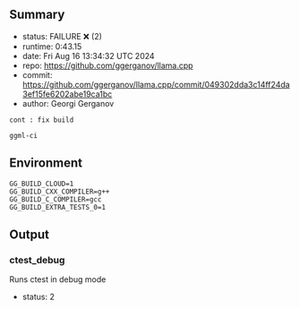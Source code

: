 ## Summary

- status:  FAILURE ❌ (2)
- runtime: 0:43.15
- date:    Fri Aug 16 13:34:32 UTC 2024
- repo:    https://github.com/ggerganov/llama.cpp
- commit:  https://github.com/ggerganov/llama.cpp/commit/049302dda3c14ff24da3ef15fe6202abe19ca1bc
- author:  Georgi Gerganov
```
cont : fix build

ggml-ci
```

## Environment

```
GG_BUILD_CLOUD=1
GG_BUILD_CXX_COMPILER=g++
GG_BUILD_C_COMPILER=gcc
GG_BUILD_EXTRA_TESTS_0=1
```

## Output

### ctest_debug

Runs ctest in debug mode
- status: 2
```

```

